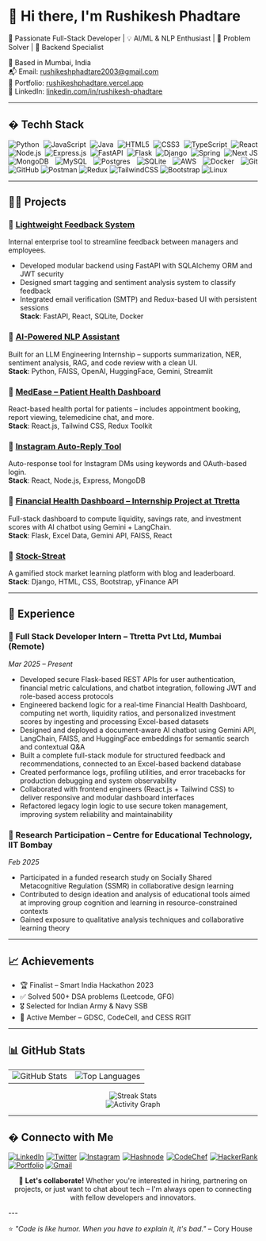 # 👋 Hi there, I'm Rushikesh Phadtare

🚀 Passionate Full-Stack Developer | 💡 AI/ML & NLP Enthusiast | 🧠 Problem Solver | 🎯 Backend Specialist

📍 Based in Mumbai, India  
📬 Email: rushikeshphadtare2003@gmail.com  
🔗 Portfolio: [rushikeshphadtare.vercel.app](https://rushikeshphadtare.vercel.app/)  
💼 LinkedIn: [linkedin.com/in/rushikesh-phadtare](https://linkedin.com/in/rushikesh-phadtare)

---

## � Techh Stack

<div align="justify">

![Python](https://img.shields.io/badge/python-3670A0?style=for-the-badge&logo=python&logoColor=ffdd54)
![JavaScript](https://img.shields.io/badge/javascript-%23323330.svg?style=for-the-badge&logo=javascript&logoColor=%23F7DF1E)
![Java](https://img.shields.io/badge/java-%23ED8B00.svg?style=for-the-badge&logo=openjdk&logoColor=white)
![HTML5](https://img.shields.io/badge/html5-%23E34F26.svg?style=for-the-badge&logo=html5&logoColor=white)
![CSS3](https://img.shields.io/badge/css3-%231572B6.svg?style=for-the-badge&logo=css3&logoColor=white)
![TypeScript](https://img.shields.io/badge/typescript-%23007ACC.svg?style=for-the-badge&logo=typescript&logoColor=white)
![React](https://img.shields.io/badge/react-%2320232a.svg?style=for-the-badge&logo=react&logoColor=%2361DAFB)
![Node.js](https://img.shields.io/badge/node.js-6DA55F?style=for-the-badge&logo=node.js&logoColor=white)
![Express.js](https://img.shields.io/badge/express.js-%23404d59.svg?style=for-the-badge&logo=express&logoColor=%2361DAFB)
![FastAPI](https://img.shields.io/badge/FastAPI-005571?style=for-the-badge&logo=fastapi)
![Flask](https://img.shields.io/badge/flask-%23000.svg?style=for-the-badge&logo=flask&logoColor=white)
![Django](https://img.shields.io/badge/django-%23092E20.svg?style=for-the-badge&logo=django&logoColor=white)
![Spring](https://img.shields.io/badge/spring-%236DB33F.svg?style=for-the-badge&logo=spring&logoColor=white)
![Next JS](https://img.shields.io/badge/Next-black?style=for-the-badge&logo=next.js&logoColor=white)
![MongoDB](https://img.shields.io/badge/MongoDB-%234ea94b.svg?style=for-the-badge&logo=mongodb&logoColor=white)
![MySQL](https://img.shields.io/badge/mysql-4479A1.svg?style=for-the-badge&logo=mysql&logoColor=white)
![Postgres](https://img.shields.io/badge/postgres-%23316192.svg?style=for-the-badge&logo=postgresql&logoColor=white)
![SQLite](https://img.shields.io/badge/sqlite-%2307405e.svg?style=for-the-badge&logo=sqlite&logoColor=white)
![AWS](https://img.shields.io/badge/AWS-%23FF9900.svg?style=for-the-badge&logo=amazon-aws&logoColor=white)
![Docker](https://img.shields.io/badge/docker-%230db7ed.svg?style=for-the-badge&logo=docker&logoColor=white)
![Git](https://img.shields.io/badge/git-%23F05033.svg?style=for-the-badge&logo=git&logoColor=white)
![GitHub](https://img.shields.io/badge/github-%23121011.svg?style=for-the-badge&logo=github&logoColor=white)
![Postman](https://img.shields.io/badge/Postman-FF6C37?style=for-the-badge&logo=postman&logoColor=white)
![Redux](https://img.shields.io/badge/redux-%23593d88.svg?style=for-the-badge&logo=redux&logoColor=white)
![TailwindCSS](https://img.shields.io/badge/tailwindcss-%2338B2AC.svg?style=for-the-badge&logo=tailwind-css&logoColor=white)
![Bootstrap](https://img.shields.io/badge/bootstrap-%238511FA.svg?style=for-the-badge&logo=bootstrap&logoColor=white)
![Linux](https://img.shields.io/badge/Linux-FCC624?style=for-the-badge&logo=linux&logoColor=black)

</div>

---

## 👨‍💻 Projects

### 🔹 [Lightweight Feedback System](https://github.com/Rushi0207/lightweight-feedback-system)

Internal enterprise tool to streamline feedback between managers and employees.

- Developed modular backend using FastAPI with SQLAlchemy ORM and JWT security
- Designed smart tagging and sentiment analysis system to classify feedback
- Integrated email verification (SMTP) and Redux-based UI with persistent sessions  
  **Stack**: FastAPI, React, SQLite, Docker

### 🔹 [AI-Powered NLP Assistant](https://github.com/Rushi0207/arogo-ai-assistant)

Built for an LLM Engineering Internship – supports summarization, NER, sentiment analysis, RAG, and code review with a clean UI.  
**Stack**: Python, FAISS, OpenAI, HuggingFace, Gemini, Streamlit

### 🔹 [MedEase – Patient Health Dashboard](https://github.com/Rushi0207/medease)

React-based health portal for patients – includes appointment booking, report viewing, telemedicine chat, and more.  
**Stack**: React.js, Tailwind CSS, Redux Toolkit

### 🔹 [Instagram Auto-Reply Tool](https://github.com/Rushi0207/insta-auto-reply)

Auto-response tool for Instagram DMs using keywords and OAuth-based login.  
**Stack**: React, Node.js, Express, MongoDB

### 🔹 [Financial Health Dashboard – Internship Project at Ttretta](https://github.com/Rushi0207/ttretta-financial-health)

Full-stack dashboard to compute liquidity, savings rate, and investment scores with AI chatbot using Gemini + LangChain.  
**Stack**: Flask, Excel Data, Gemini API, FAISS, React

### 🔹 [Stock-Streat](https://github.com/Rushi0207/stock-streat)

A gamified stock market learning platform with blog and leaderboard.  
**Stack**: Django, HTML, CSS, Bootstrap, yFinance API

---

## 💼 Experience

### 🔹 Full Stack Developer Intern – Ttretta Pvt Ltd, Mumbai (Remote)

_Mar 2025 – Present_

- Developed secure Flask-based REST APIs for user authentication, financial metric calculations, and chatbot integration, following JWT and role-based access protocols
- Engineered backend logic for a real-time Financial Health Dashboard, computing net worth, liquidity ratios, and personalized investment scores by ingesting and processing Excel-based datasets
- Designed and deployed a document-aware AI chatbot using Gemini API, LangChain, FAISS, and HuggingFace embeddings for semantic search and contextual Q&A
- Built a complete full-stack module for structured feedback and recommendations, connected to an Excel-based backend database
- Created performance logs, profiling utilities, and error tracebacks for production debugging and system observability
- Collaborated with frontend engineers (React.js + Tailwind CSS) to deliver responsive and modular dashboard interfaces
- Refactored legacy login logic to use secure token management, improving system reliability and maintainability

### 🔹 Research Participation – Centre for Educational Technology, IIT Bombay

_Feb 2025_

- Participated in a funded research study on Socially Shared Metacognitive Regulation (SSMR) in collaborative design learning
- Contributed to design ideation and analysis of educational tools aimed at improving group cognition and learning in resource-constrained contexts
- Gained exposure to qualitative analysis techniques and collaborative learning theory

---

## 📈 Achievements

- 🏆 Finalist – Smart India Hackathon 2023
- ✅ Solved 500+ DSA problems (Leetcode, GFG)
- 🎖 Selected for Indian Army & Navy SSB
- 🧠 Active Member – GDSC, CodeCell, and CESS RGIT

---

## 📊 GitHub Stats

<div align="center">
  <table>
    <tr>
      <td>
        <img src="https://github-readme-stats.vercel.app/api?username=rushi0207&show_icons=true&locale=en&theme=radical&hide_border=true" alt="GitHub Stats" />
      </td>
      <td>
        <img src="https://github-readme-stats.vercel.app/api/top-langs?username=rushi0207&show_icons=true&locale=en&layout=compact&theme=radical&hide_border=true" alt="Top Languages" />
      </td>
    </tr>
  </table>
</div>

<div align="center">
  <img src="https://github-readme-streak-stats.herokuapp.com/?user=rushi0207&theme=radical&hide_border=true" alt="Streak Stats" />
</div>

<div align="center">
  <img src="https://github-readme-activity-graph.vercel.app/graph?username=rushi0207&theme=react-dark&hide_border=true&area=true&color=f92672&line=f92672&point=f92672" alt="Activity Graph" />
</div>

---

## � Connecto with Me

<div align="justify">

[![LinkedIn](https://img.shields.io/badge/LinkedIn-%230077B5.svg?style=for-the-badge&logo=linkedin&logoColor=white)](https://linkedin.com/in/rushikesh-phadtare)
[![Twitter](https://img.shields.io/badge/Twitter-%231DA1F2.svg?style=for-the-badge&logo=Twitter&logoColor=white)](https://twitter.com/rushike020)
[![Instagram](https://img.shields.io/badge/Instagram-%23E4405F.svg?style=for-the-badge&logo=Instagram&logoColor=white)](https://instagram.com/rushi_02_07)
[![Hashnode](https://img.shields.io/badge/Hashnode-2962FF?style=for-the-badge&logo=hashnode&logoColor=white)](https://hashnode.com/@rushi27)
[![CodeChef](https://img.shields.io/badge/CodeChef-%23964B00.svg?style=for-the-badge&logo=CodeChef&logoColor=white)](https://www.codechef.com/users/rushi0)
[![HackerRank](https://img.shields.io/badge/-Hackerrank-2EC866?style=for-the-badge&logo=HackerRank&logoColor=white)](https://www.hackerrank.com/rushikeshphadta1)
[![Portfolio](https://img.shields.io/badge/Portfolio-%23000000.svg?style=for-the-badge&logo=firefox&logoColor=#FF7139)](https://rushikeshphadtare.vercel.app/)
[![Gmail](https://img.shields.io/badge/Gmail-D14836?style=for-the-badge&logo=gmail&logoColor=white)](mailto:rushikeshphadtare2003@gmail.com)

</div>

<p align="center">
  💬 <strong>Let's collaborate!</strong> Whether you're interested in hiring, partnering on projects, or just want to chat about tech – I'm always open to connecting with fellow developers and innovators.
</p>
---

⭐ _"Code is like humor. When you have to explain it, it's bad."_ – Cory House
